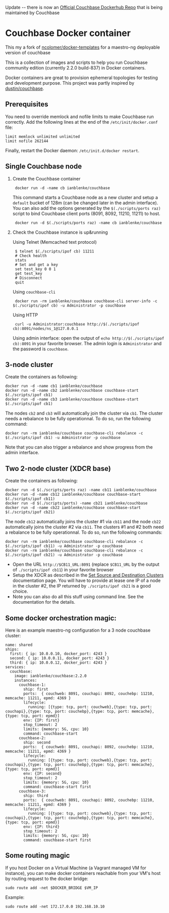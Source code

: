 Update -- there is now an [Official Couchbase Dockerhub Repo](https://hub.docker.com/r/couchbase/server/) that is being maintained by Couchbase

# Couchbase Docker container

This my a fork of [ncolomer/docker-templates](https://github.com/ncolomer/docker-templates) for a maestro-ng deployable version of couchbase

This is a collection of images and scripts to help you run Couchbase community edition (currently 2.2.0 build-837) in Docker containers.

Docker containers are great to provision ephemeral topologies for testing and development purpose.
This project was partly inspired by [dustin/couchbase](https://gist.github.com/dustin/6605182).

## Prerequisites

You need to override memlock and nofile limits to make Couchbase run correctly. 
Add the following lines at the end of the `/etc/init/docker.conf` file:

	limit memlock unlimited unlimited
	limit nofile 262144

Finally, restart the Docker daemon: `/etc/init.d/docker restart`.

## Single Couchbase node

1. Create the Couchbase container

		docker run -d -name cb ianblenke/couchbase

	This command starts a Couchbase node as a new cluster and setup a `default` bucket of 128m (can be changed later in the admin interface).
	You can also add the options generated by the `$(./scripts/ports raz)` script to bind Couchbase client ports (8091, 8092, 11210, 11211) to host.

		docker run -d $(./scripts/ports raz) -name cb ianblenke/couchbase

2. Check the Couchbase instance is up&running

	Using Telnet (Memcached text protocol)

		$ telnet $(./scripts/ipof cb) 11211
		# Check health
		stats
		# Set and get a key
		set test_key 0 0 1
		get test_key
		# Disconnect
		quit

	Using `couchbase-cli`

		docker run -rm ianblenke/couchbase couchbase-cli server-info -c $(./scripts/ipof cb) -u Administrator -p couchbase

	Using HTTP

		curl -u Administrator:couchbase http://$(./scripts/ipof cb):8091/nodes/ns_1@127.0.0.1

	Using admin interface: open the output of `echo http://$(./scripts/ipof cb):8091` in your favorite browser. 
	The admin login is `Administrator` and the password is `couchbase`.

## 3-node cluster

Create the containers as following:

	docker run -d -name cb1 ianblenke/couchbase
	docker run -d -name cb2 ianblenke/couchbase couchbase-start $(./scripts/ipof cb1)
	docker run -d -name cb3 ianblenke/couchbase couchbase-start $(./scripts/ipof cb1)

The nodes `cb2` and `cb3` will automatically join the cluster via `cb1`. The cluster needs a rebalance to be fully operationnal. To do so, run the following command:

	docker run -rm ianblenke/couchbase couchbase-cli rebalance -c $(./scripts/ipof cb1) -u Administrator -p couchbase

Note that you can also trigger a rebalance and show progress from the admin interface.

## Two 2-node cluster (XDCR base)

Create the containers as following:

	docker run -d $(./scripts/ports raz) -name cb11 ianblenke/couchbase
	docker run -d -name cb12 ianblenke/couchbase couchbase-start $(./scripts/ipof cb11)
	docker run -d $(./scripts/ports) -name cb21 ianblenke/couchbase
	docker run -d -name cb22 ianblenke/couchbase couchbase-start $(./scripts/ipof cb21)

The node `cb12` automatically joins the cluster #1 via `cb11` and the node `cb22` automatically joins the cluster #2 via `cb11`. The clusters #1 and #2 both need a rebalance to be fully operationnal. To do so, run the following commands:

	docker run -rm ianblenke/couchbase couchbase-cli rebalance -c $(./scripts/ipof cb11) -u Administrator -p couchbase
	docker run -rm ianblenke/couchbase couchbase-cli rebalance -c $(./scripts/ipof cb21) -u Administrator -p couchbase

* Open the URL `http://$CB11_URL:8091` (replace `$CB11_URL` by the output of `./scripts/ipof cb11`) in your favorite browser
* Setup the XDCR as described in the [Set Source and Destination Clusters](http://docs.couchbase.com/couchbase-manual-2.2/#set-source-and-destination-clusters) documentation page. You will have to provide at lease one IP of a node in the cluster #2, the IP returned by `./scripts/ipof cb21` is a good choice.
* Note you can also do all this stuff using command line. See the documentation for the details.

## Some docker orchestration magic:

Here is an example maestro-ng configuration for a 3 node couchbase cluster:

```
name: shared
ships:
  first: { ip: 10.0.0.10, docker_port: 4243 }
  second: { ip: 10.0.0.11, docker_port: 4243 }
  third: { ip: 10.0.0.12, docker_port: 4243 }
services:
  couchbase:
    image: ianblenke/couchbase:2.2.0
    instances:
      couchbase-1:
        ship: first
        ports:  { couchweb: 8091, couchapi: 8092, couchebp: 11210, memcache: 11211, epmd: 4369 }
        lifecycle:
          running: [{type: tcp, port: couchweb},{type: tcp, port: couchapi},{type: tcp, port: couchebp},{type: tcp, port: memcache},{type: tcp, port: epmd}]
        env: {IP: first}
        stop_timeout: 2
        limits: {memory: 5G, cpu: 10}
        command: couchbase-start
      couchbase-2:
        ship: second
        ports:  { couchweb: 8091, couchapi: 8092, couchebp: 11210, memcache: 11211, epmd: 4369 }
        lifecycle:
          running: [{type: tcp, port: couchweb},{type: tcp, port: couchapi},{type: tcp, port: couchebp},{type: tcp, port: memcache},{type: tcp, port: epmd}]
        env: {IP: second}
        stop_timeout: 2
        limits: {memory: 5G, cpu: 10}
        command: couchbase-start first
      couchbase-3:
        ship: third
        ports:  { couchweb: 8091, couchapi: 8092, couchebp: 11210, memcache: 11211, epmd: 4369 }
        lifecycle:
          running: [{type: tcp, port: couchweb},{type: tcp, port: couchapi},{type: tcp, port: couchebp},{type: tcp, port: memcache},{type: tcp, port: epmd}]
        env: {IP: third}
        stop_timeout: 2
        limits: {memory: 5G, cpu: 10}
        command: couchbase-start first
```

## Some routing magic

If you host Docker on a Virtual Machine (a Vagrant managed VM for instance), you can make docker containers reachable from your VM's host by routing request to the docker bridge:

	sudo route add -net $DOCKER_BRIDGE $VM_IP

Example:

	sudo route add -net 172.17.0.0 192.168.10.10

